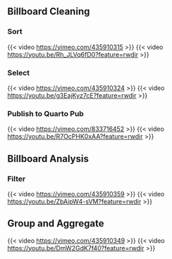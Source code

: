 ## Billboard Cleaning

### Sort

{{< video https://vimeo.com/435910315 >}}
{{< video https://youtu.be/Rh_JLVq6fD0?feature=rwdir >}}

### Select

{{< video https://vimeo.com/435910324 >}}
{{< video https://youtu.be/g3EajKyz7cE?feature=rwdir >}}

### Publish to Quarto Pub

{{< video https://vimeo.com/833716452 >}}
{{< video https://youtu.be/R7OcPHK0xAA?feature=rwdir >}}

## Billboard Analysis

### Filter

{{< video https://vimeo.com/435910359 >}}
{{< video https://youtu.be/ZbAipW4-sVM?feature=rwdir >}}

## Group and Aggregate

{{< video https://vimeo.com/435910349 >}}
{{< video https://youtu.be/DmW2GdK7f40?feature=rwdir >}}
